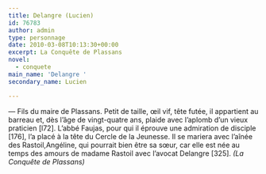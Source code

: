 ```yaml
---
title: Delangre (Lucien)
id: 76783
author: admin
type: personnage
date: 2010-03-08T10:13:30+00:00
excerpt: La Conquête de Plassans
novel:
  - conquete
main_name: 'Delangre '
secondary_name: Lucien

---
```

— Fils du maire de Plassans. Petit de taille, œil vif, tête futée, il appartient au barreau et, dès l&rsquo;âge de vingt-quatre ans, plaide avec l&rsquo;aplomb d&rsquo;un vieux praticien [l72]. L&rsquo;abbé Faujas, pour qui il éprouve une admiration de disciple [176], l&rsquo;a placé à la tête du Cercle de la Jeunesse. Il se mariera avec l&rsquo;aînée des Rastoil,Angéline, qui pourrait bien être sa sœur, car elle est née au temps des amours de madame Rastoil avec l&rsquo;avocat Delangre [325]. _(La Conquête de Plassans)_